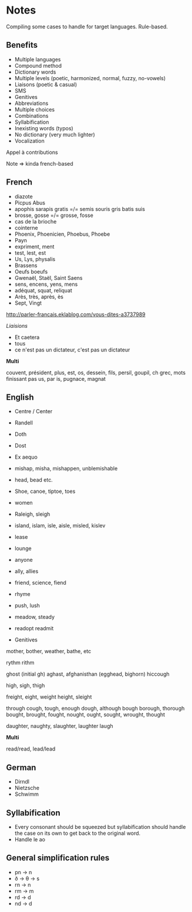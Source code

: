 # Notes

Compiling some cases to handle for target languages. Rule-based.

## Benefits

* Multiple languages
* Compound method
* Dictionary words
* Multiple levels (poetic, harmonized, normal, fuzzy, no-vowels)
* Liaisons (poetic & casual)
* SMS
* Genitives
* Abbreviations
* Multiple choices
* Combinations
* Syllabification
* Inexisting words (typos)
* No dictionary (very much lighter)
* Vocalization

Appel à contributions

Note => kinda french-based

## French

* diazote
* Picpus Abus
* apophis sarapis gratis =/= semis souris gris batis suis
* brosse, gosse =/= grosse, fosse
* cas de la brioche
* cointerne
* Phoenix, Phoenicien, Phoebus, Phoebe
* Payn
* expriment, ment
* test, lest, est
* Us, Lys, physalis
* Brassens
* Oeufs boeufs
* Gwenaël, Staël, Saint Saens
* sens, encens, yens, mens
* adéquat, squat, reliquat
* Arès, très, après, ès
* Sept, Vingt

http://parler-francais.eklablog.com/vous-dites-a3737989

*Liaisions*

* Et caetera
* tous
* ce n'est pas un dictateur, c'est pas un dictateur

**Multi**

couvent, président, plus, est, os, dessein, fils, persil, goupil, ch grec, mots finissant pas us, par is, pugnace, magnat

## English

* Centre / Center
* Randell
* Doth
* Dost
* Ex aequo
* mishap, misha, mishappen, unblemishable
* head, bead etc.
* Shoe, canoe, tiptoe, toes
* women
* Raleigh, sleigh
* island, islam, isle, aisle, misled, kislev
* lease
* lounge
* anyone
* ally, allies
* friend, science, fiend
* rhyme
* push, lush
* meadow, steady
* readopt readmit

* Genitives

mother, bother, weather, bathe, etc

rythm rithm

ghost (initial gh)
aghast, afghanisthan (egghead, bighorn)
hiccough

high, sigh, thigh

freight, eight, weight
height, sleight

through
cough, tough, enough
dough, although
bough
borough, thorough
bought, brought, fought, nought, ought, sought, wrought, thought

daughter, naughty, slaughter, laughter
laugh

**Multi**

read/read, lead/lead

## German

* Dirndl
* Nietzsche
* Schwimm

## Syllabification

* Every consonant should be squeezed but syllabification should handle the case on its own to get back to the original word.
* Handle le ao

## General simplification rules

* pn -> n
* ð -> θ -> s
* rn -> n
* rm -> m
* rd -> d
* nd -> d
